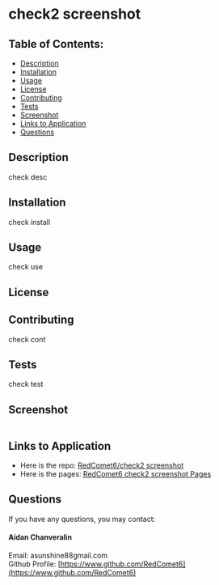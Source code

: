 # check2 screenshot

## Table of Contents:

-   [Description](./README.md#description)
-   [Installation](./README.md#installation)
-   [Usage](./README.md#usage)
-   [License](./README.md#license)
-   [Contributing](./README.md#contributing)
-   [Tests](./README.md#tests)
-   [Screenshot](./README.md#screenshot)
-   [Links to Application](./README.md#links-to-application)
-   [Questions](./README.md#questions)

## Description

check desc

## Installation

check install

## Usage

check use

## License

## Contributing

check cont

## Tests

check test

## Screenshot

![]()

## Links to Application

-   Here is the repo: [RedComet6/check2 screenshot](https://www.)
-   Here is the pages: [RedComet6 check2 screenshot Pages](https://www.)

## Questions

If you have any questions, you may contact:

#### Aidan Chanveralin

Email: asunshine88gmail.com  
Github Profile: [https://www.github.com/RedComet6](https://www.github.com/RedComet6)
